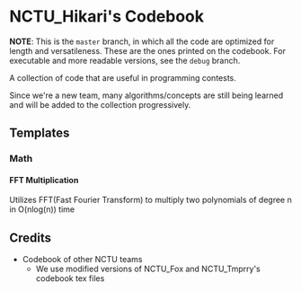 # NCTU_Hikari's Codebook

**NOTE**: This is the `master` branch, in which all the code are optimized for length and versatileness. These are the ones printed on the codebook. For executable and more readable versions, see the `debug` branch.

A collection of code that are useful in programming contests.

Since we're a new team, many algorithms/concepts are still being learned and will be added to the collection progressively.

## Templates

### Math
#### FFT Multiplication
Utilizes FFT(Fast Fourier Transform) to multiply two polynomials of degree n in O(nlog(n)) time

## Credits

- Codebook of other NCTU teams
    - We use modified versions of NCTU_Fox and NCTU_Tmprry's codebook tex files
